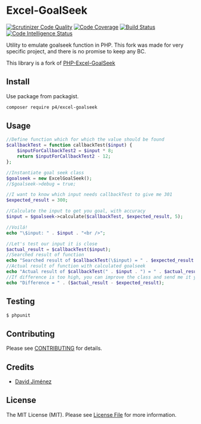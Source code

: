 # Excel-GoalSeek

[![Scrutinizer Code Quality](https://scrutinizer-ci.com/g/p4lv/Excel-GoalSeek/badges/quality-score.png?b=master)](https://scrutinizer-ci.com/g/p4lv/Excel-GoalSeek/?branch=master)
[![Code Coverage](https://scrutinizer-ci.com/g/p4lv/Excel-GoalSeek/badges/coverage.png?b=master)](https://scrutinizer-ci.com/g/p4lv/Excel-GoalSeek/?branch=master)
[![Build Status](https://scrutinizer-ci.com/g/p4lv/Excel-GoalSeek/badges/build.png?b=master)](https://scrutinizer-ci.com/g/p4lv/Excel-GoalSeek/build-status/master)
[![Code Intelligence Status](https://scrutinizer-ci.com/g/p4lv/Excel-GoalSeek/badges/code-intelligence.svg?b=master)](https://scrutinizer-ci.com/code-intelligence)

Utility to emulate goalseek function in PHP. This fork was made for very specific project, and there is no promise to keep any BC. 

This library is a fork of [PHP-Excel-GoalSeek](https://github.com/juanjomip/PHP-Excel-GoalSeek)

## Install

Use package from packagist.
```bash
composer require p4/excel-goalseek
```

## Usage

``` php
//Define function which for which the value should be found
$callbackTest = function callbackTest($input) {
    $inputForCallbackTest2 = $input * 8;
    return $inputForCallbackTest2 - 12;
};

//Instantiate goal seek class
$goalseek = new ExcelGoalSeek();
//$goalseek->debug = true;

//I want to know which input needs callbackTest to give me 301
$expected_result = 300;

//Calculate the input to get you goal, with accuracy
$input = $goalseek->calculate($callbackTest, $expected_result, 5);

//Voilá!
echo "\$input: " . $input . "<br />";

//Let's test our input it is close
$actual_result = $callbackTest($input);
//Searched result of function
echo "Searched result of $callbackTest(\$input) = " . $expected_result . "<br />";
//Actual result of function with calculated goalseek
echo "Actual result of $callbackTest(" . $input . ") = " . $actual_result . "<br />";
//If difference is too high, you can improve the class and send me it your modifications ;)
echo "Difference = " . ($actual_result - $expected_result);
```

## Testing

``` bash
$ phpunit
```

## Contributing

Please see [CONTRIBUTING](CONTRIBUTING.md) for details.

## Credits

- [David Jiménez](https://github.com/davidjr82)

## License

The MIT License (MIT). Please see [License File](LICENSE.md) for more information.
